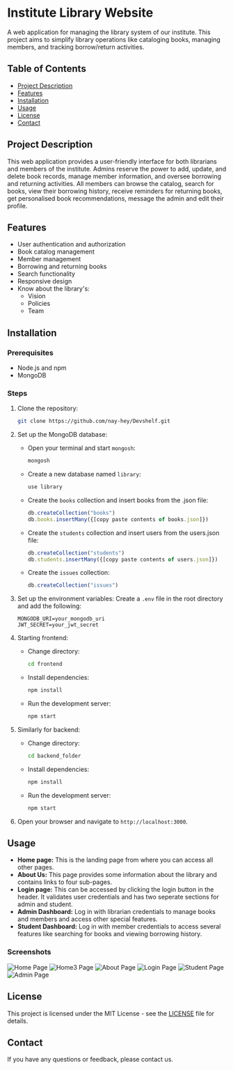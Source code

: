 # Institute Library Website

A web application for managing the library system of our institute. This project aims to simplify library operations like cataloging books, managing members, and tracking borrow/return activities.

## Table of Contents
- [Project Description](#project-description)
- [Features](#features)
- [Installation](#installation)
- [Usage](#usage)
- [License](#license)
- [Contact](#contact)

## Project Description
This web application provides a user-friendly interface for both librarians and members of the institute. Admins reserve the power to add, update, and delete book records, manage member information, and oversee borrowing and returning activities. All members can browse the catalog, search for books, view their borrowing history, receive reminders for returning books, get personalised book recommendations, message the admin and edit their profile. 

## Features
- User authentication and authorization
- Book catalog management 
- Member management 
- Borrowing and returning books
- Search functionality
- Responsive design
- Know about the library's:
    - Vision
    - Policies
    - Team
      
## Installation

### Prerequisites
- Node.js and npm
- MongoDB

### Steps
1. Clone the repository:
    ```bash
    git clone https://github.com/nay-hey/Devshelf.git
    ```

2. Set up the MongoDB database:
    - Open your terminal and start `mongosh`:
        ```bash
        mongosh
        ```
    - Create a new database named `library`:
        ```javascript
        use library
        ```
    - Create the `books` collection and insert books from the .json file:
        ```javascript
        db.createCollection("books")
        db.books.insertMany({[copy paste contents of books.json]})
        ```
    - Create the `students` collection and insert users from the users.json file:
        ```javascript
        db.createCollection("students")
        db.students.insertMany({[copy paste contents of users.json]})
        ```
    - Create the `issues` collection:
        ```javascript
        db.createCollection("issues")
        ```

3. Set up the environment variables:
    Create a `.env` file in the root directory and add the following:
    ```env
    MONGODB_URI=your_mongodb_uri
    JWT_SECRET=your_jwt_secret
    ```
4. Starting frontend:

    - Change directory:
        ```bash
        cd frontend
        ```
   
    - Install dependencies:
        ```bash
        npm install
        ```
   
    - Run the development server:
        ```bash
        npm start
        ```
5. Similarly for backend:

    - Change directory:
        ```bash
        cd backend_folder
        ```
   
    - Install dependencies:
        ```bash
        npm install
        ```
   
    - Run the development server:
        ```bash
        npm start
        ```

7. Open your browser and navigate to `http://localhost:3000`.

## Usage
- **Home page:** This is the landing page from where you can access all other pages. 
- **About Us:** This page provides some information about the library and contains links to four sub-pages.
- **Login page:** This can be accessed by clicking the login button in the header. It validates user credentials and has two seperate sections for admin and student.
- **Admin Dashboard:** Log in with librarian credentials to manage books and members and access other special features.
- **Student Dashboard:** Log in with member credentials to access several features like searching for books and viewing borrowing history.

### Screenshots
![Home Page](/home.png)
![Home3 Page](/home3.png)
![About Page](/about.png)
![Login Page](/login.png)
![Student Page](/student.png)
![Admin Page](/admin.png)

## License
This project is licensed under the MIT License - see the [LICENSE](LICENSE) file for details.

## Contact
If you have any questions or feedback, please contact us.

